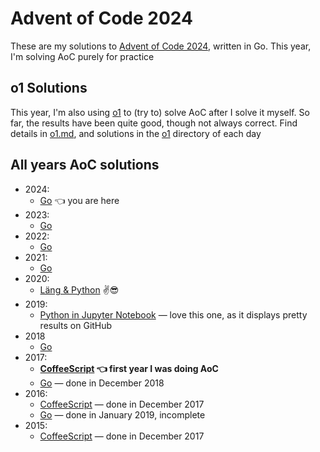 # Advent of Code 2024

These are my solutions to [Advent of Code 2024](https://adventofcode.com/2024), written in Go.
This year, I'm solving AoC purely for practice

## o1 Solutions

This year, I'm also using [o1](https://chatgpt.com/?model=o1) to (try to) solve AoC after I solve it myself.
So far, the results have been quite good, though not always correct.
Find details in [o1.md](o1.md), and solutions in the [o1](01/o1) directory of each day

## All years AoC solutions

* 2024:
  * [Go](https://github.com/metalim/adventofcode.2024.go) 👈 you are here
* 2023:
  * [Go](https://github.com/metalim/adventofcode.2023.go)
* 2022:
  * [Go](https://github.com/metalim/adventofcode.2022.go)
* 2021:
  * [Go](https://github.com/metalim/adventofcode.2021.go)
* 2020:
  * [Läng & Python](https://github.com/metalim/adventofcode.2020.lang) ✌😎
* 2019:
  * [Python in Jupyter Notebook](https://github.com/metalim/adventofcode.2019.python) — love this one, as it displays pretty results on GitHub
* 2018
  * [Go](https://github.com/metalim/adventofcode.2018.go)
* 2017:
  * **[CoffeeScript](https://github.com/metalim/adventofcode.2017.coffee) 👈 first year I was doing AoC**
  * [Go](https://github.com/metalim/adventofcode.2017.go) — done in December 2018
* 2016:
  * [CoffeeScript](https://github.com/metalim/adventofcode.2016.coffee) — done in December 2017
  * [Go](https://github.com/metalim/adventofcode.2016.go) — done in January 2019, incomplete
* 2015:
  * [CoffeeScript](https://github.com/metalim/adventofcode.2015.coffee) — done in December 2017
